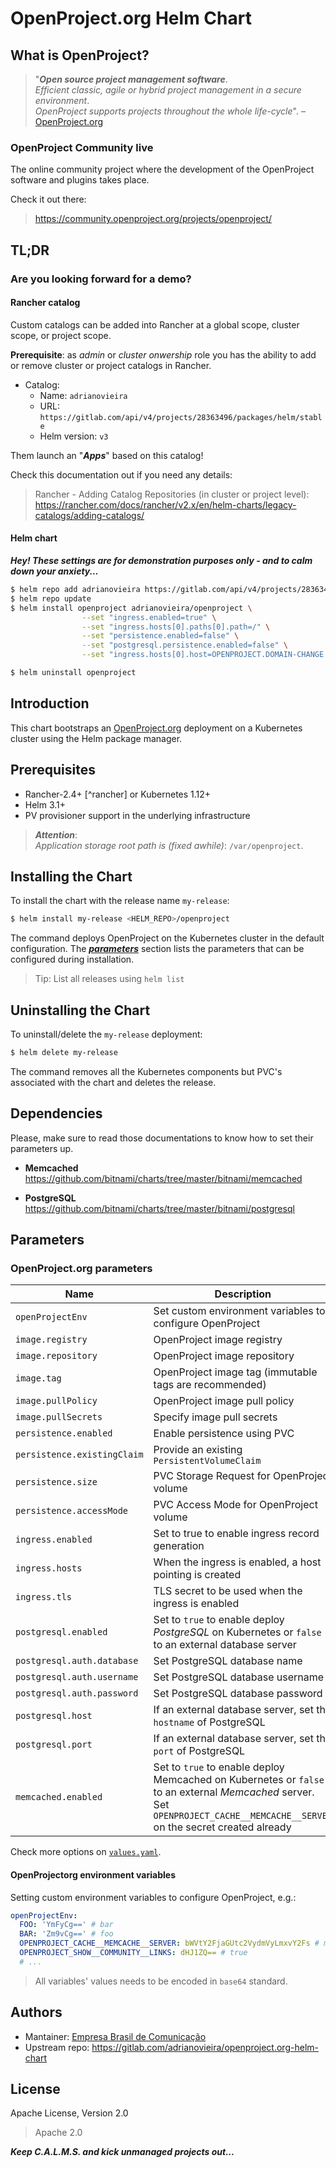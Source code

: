 # OpenProject.org[]() Helm Chart

## What is OpenProject?

> "***Open source project management software***.\
> *Efficient classic, agile or hybrid project management in a secure environment*.\
> *OpenProject supports projects throughout the whole life-cycle*". – [OpenProject.org](https://openproject.org)

### OpenProject Community live

The online community project where the development of the OpenProject software
and plugins takes place.

Check it out there:
> https://community.openproject.org/projects/openproject/


## TL;DR

### Are you looking forward for a demo?

#### Rancher catalog

Custom catalogs can be added into Rancher at a global scope, cluster scope, or project scope.

**Prerequisite**: as *admin* or *cluster onwership* role you has the ability to add or remove cluster or project catalogs in Rancher.

- Catalog:
  - Name: `adrianovieira`
  - URL: `https://gitlab.com/api/v4/projects/28363496/packages/helm/stable`
  - Helm version: `v3`

Them launch an "***Apps***" based on this catalog!

Check this documentation out if you need any details:
> Rancher - Adding Catalog Repositories (in cluster or project level):\
> https://rancher.com/docs/rancher/v2.x/en/helm-charts/legacy-catalogs/adding-catalogs/

#### Helm chart

***Hey! These settings are for demonstration purposes only - and to calm down your anxiety...***

```bash
$ helm repo add adrianovieira https://gitlab.com/api/v4/projects/28363496/packages/helm/stable
$ helm repo update
$ helm install openproject adrianovieira/openproject \
                --set "ingress.enabled=true" \
                --set "ingress.hosts[0].paths[0].path=/" \
                --set "persistence.enabled=false" \
                --set "postgresql.persistence.enabled=false" \
                --set "ingress.hosts[0].host=OPENPROJECT.DOMAIN-CHANGE.ME"

$ helm uninstall openproject
```

## Introduction

This chart bootstraps an [OpenProject.org](https://openproject.org) deployment
on a Kubernetes cluster using the Helm package manager.

## Prerequisites

- Rancher-2.4+ [^rancher] or Kubernetes 1.12+
- Helm 3.1+
- PV provisioner support in the underlying infrastructure

> ***Attention***:\
> *Application storage root path is (fixed awhile)*: `/var/openproject`.

## Installing the Chart

To install the chart with the release name `my-release`:

```bash
$ helm install my-release <HELM_REPO>/openproject
```

The command deploys OpenProject on the Kubernetes cluster in the default configuration. The [***parameters***](#parameters) section lists the parameters that can be configured during installation.

> Tip: List all releases using `helm list`

## Uninstalling the Chart

To uninstall/delete the `my-release` deployment:

```bash
$ helm delete my-release
```

The command removes all the Kubernetes components but PVC's associated with the chart and deletes the release.

## Dependencies

Please, make sure to read those documentations to know how to set their parameters up.

- **Memcached**
  https://github.com/bitnami/charts/tree/master/bitnami/memcached

- **PostgreSQL**
  https://github.com/bitnami/charts/tree/master/bitnami/postgresql

## Parameters

### OpenProject.org[]() parameters

| Name                            | Description                                                                                         | Value                           |
| ------------------------------- | --------------------------------------------------------------------------------------------------- | ------------------------------- |
| `openProjectEnv`                | Set custom environment variables to configure OpenProject                                           | `{}`, read [bellow](#openprojectorg-environment-variables)|
| `image.registry`                | OpenProject image registry                                                                          | `docker.io`                     |
| `image.repository`              | OpenProject image repository                                                                        | `openproject/community`         |
| `image.tag`                     | OpenProject image tag (immutable tags are recommended)                                              | `11.3.3`                        |
| `image.pullPolicy`              | OpenProject image pull policy                                                                       | `IfNotPresent`                  |
| `image.pullSecrets`             | Specify image pull secrets                                                                          | `[]`                            |
| `persistence.enabled`           | Enable persistence using PVC                                                                        | `true`                          |
| `persistence.existingClaim`     | Provide an existing `PersistentVolumeClaim`                                                         | `""`                            |
| `persistence.size`              | PVC Storage Request for OpenProject volume                                                          | `8Gi`                           |
| `persistence.accessMode`        | PVC Access Mode for OpenProject volume                                                              | `ReadWriteOnce`                 |
| `ingress.enabled`               | Set to true to enable ingress record generation                                                     | `false`                         |
| `ingress.hosts`                 | When the ingress is enabled, a host pointing is created                                             | `[]`, e.g.: `openproject.local` |
| `ingress.tls`                   | TLS secret to be used when the ingress is enabled                                                   | `[]`                            |
| `postgresql.enabled`            | Set to `true` to enable deploy *PostgreSQL* on Kubernetes or `false` to an external database server | `true`                          |
| `postgresql.auth.database` | Set PostgreSQL database name                                                                        | `openproject`                   |
| `postgresql.auth.username` | Set PostgreSQL database username                                                                    | `openproject`                   |
| `postgresql.auth.password` | Set PostgreSQL database password                                                                    | `S3cr3t-ch2nge-me`              |
| `postgresql.host`               | If an external database server, set the `hostname` of PostgreSQL                                    | `postgresql-server.local`       |
| `postgresql.port`               | If an external database server, set the `port` of PostgreSQL                                        | `5432`                          |
| `memcached.enabled`             | Set to `true` to enable deploy Memcached on Kubernetes or `false` to an external *Memcached* server.<br> Set `OPENPROJECT_CACHE__MEMCACHE__SERVER` on the secret created already                                                                     | `true`                      |

Check more options on [`values.yaml`](values.yaml).

#### OpenProjectorg[]() environment variables

Setting custom environment variables to configure OpenProject, e.g.:

```yaml
openProjectEnv:
  FOO: 'YmFyCg==' # bar
  BAR: 'Zm9vCg==' # foo
  OPENPROJECT_CACHE__MEMCACHE__SERVER: bWVtY2FjaGUtc2VydmVyLmxvY2Fs # memcache-server.local
  OPENPROJECT_SHOW__COMMUNITY__LINKS: dHJ1ZQ== # true
  # ...
```

> All variables' values needs to be encoded in `base64` standard.

## Authors

- Mantainer: [Empresa Brasil de Comunicação](https://ebc.com.br)
- Upstream repo: https://gitlab.com/adrianovieira/openproject.org-helm-chart

## License

Apache License, Version 2.0

> Apache 2.0

***Keep C.A.L.M.S. and kick unmanaged projects out...***
